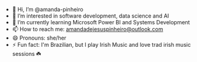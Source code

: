 - 👋 Hi, I’m @amanda-pinheiro
- 👀 I’m interested in software development, data science and AI
- 🌱 I’m currently learning Microsoft Power BI and Systems Development
- 📫 How to reach me: amandadejesuspinheiro@outlook.com
- 😄 Pronouns: she/her
- ⚡ Fun fact: I'm Brazilian, but I play Irish Music and love trad irish music sessions ☘️

<!---
amanda-pinheiro/amanda-pinheiro is a ✨ special ✨ repository because its `README.md` (this file) appears on your GitHub profile.
You can click the Preview link to take a look at your changes.
--->
